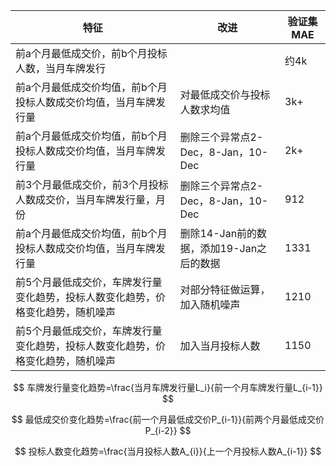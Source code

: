 | 特征                                                         | 改进                                     | 验证集MAE |
| ------------------------------------------------------------ | ---------------------------------------- | --------- |
| 前a个月最低成交价，前b个月投标人数，当月车牌发行             |                                          | 约4k      |
| 前a个月最低成交价均值，前b个月投标人数成交价均值，当月车牌发行量 | 对最低成交价与投标人数求均值             | 3k+       |
| 前a个月最低成交价均值，前b个月投标人数成交价均值，当月车牌发行量 | 删除三个异常点2-Dec，8-Jan，10-Dec       | 2k+       |
| 前3个月最低成交价，前3个月投标人数成交价，当月车牌发行量，月份 | 删除三个异常点2-Dec，8-Jan，10-Dec       | 912       |
| 前a个月最低成交价均值，前b个月投标人数成交价均值，当月车牌发行量 | 删除14-Jan前的数据，添加19-Jan之后的数据 | 1331      |
| 前5个月最低成交价，车牌发行量变化趋势，投标人数变化趋势，价格变化趋势，随机噪声 | 对部分特征做运算，加入随机噪声           | 1210      |
| 前5个月最低成交价，车牌发行量变化趋势，投标人数变化趋势，价格变化趋势，随机噪声 | 加入当月投标人数                         | 1150      |

$$
车牌发行量变化趋势=\frac{当月车牌发行量L_i}{前一个月车牌发行量L_{i-1}}
$$

$$
最低成交价变化趋势=\frac{前一个月最低成交价P_{i-1}}{前两个月最低成交价P_{i-2}}
$$

$$
投标人数变化趋势=\frac{当月投标人数A_{i}}{上一个月投标人数A_{i-1}}
$$

